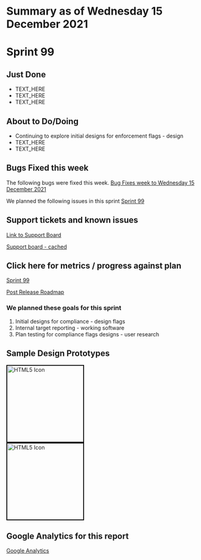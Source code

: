 # Summary as of Wednesday 15 December 2021 

# Sprint 99

## Just Done
* TEXT_HERE
* TEXT_HERE
* TEXT_HERE

## About to Do/Doing
* Continuing to explore initial designs for enforcement flags - design 
* TEXT_HERE
* TEXT_HERE

## Bugs Fixed this week
The following bugs were fixed this week.
[Bug Fixes week to Wednesday 15 December 2021](graphs/bugs15122021.png)

We planned the following issues in this sprint 
[Sprint 99](graphs/sprint15122021.png)

## Support tickets and known issues
[Link to Support Board](https://collaboration.homeoffice.gov.uk/jira/secure/RapidBoard.jspa?rapidView=1717&selectedIssue=ASSB-253)

[Support board - cached](graphs/supportBoard15122021.png)

## Click here for metrics / progress against plan
[Sprint 99](graphs/progress15122021.png)

[Post Release Roadmap](graphs/roadmap15122021.png)

### We planned these goals for this sprint
1. Initial designs for compliance - design flags 
2. Internal target reporting - working software 
3. Plan testing for compliance flags designs - user research

## Sample Design Prototypes
<a href="graphs/proto1_15122021.png"><img src="graphs/proto1_15122021.png" alt="HTML5 Icon" width="200" style="border:2px solid black"></a>
<br>
<a href="graphs/proto2_15122021.png"><img src="graphs/proto2_15122021.png" alt="HTML5 Icon" width="200" style="border:2px solid black"></a>
<br>


## Google Analytics for this report
[Google Analytics](graphs/GA15122021.png)


